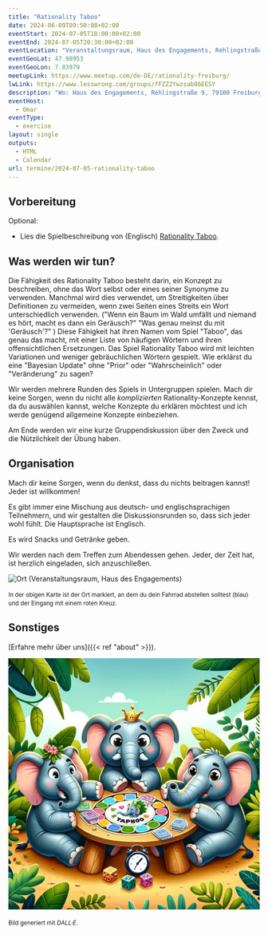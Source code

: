 ```yaml
---
title: "Rationality Taboo"
date: 2024-06-09T09:50:08+02:00
eventStart: 2024-07-05T18:00:00+02:00
eventEnd: 2024-07-05T20:30:00+02:00
eventLocation: "Veranstaltungsraum, Haus des Engagements, Rehlingstraße 9, 79100 Freiburg"
eventGeoLat: 47.98953
eventGeoLon: 7.83979
meetupLink: https://www.meetup.com/de-DE/rationality-freiburg/
lwLink: https://www.lesswrong.com/groups/fFZZ2Ywzsab86EESY
description: "Wo: Haus des Engagements, Rehlingstraße 9, 79100 Freiburg. Wann: Freitag, 5. Juli 2024 um 18:00 Uhr MESZ."
eventHost:
  - Omar
eventType:
  - exercise
layout: single
outputs:
  - HTML
  - Calendar
url: termine/2024-07-05-rationality-taboo
---
```


## Vorbereitung

Optional:

* Lies die Spielbeschreibung von (Englisch) [Rationality Taboo](https://www.lesswrong.com/posts/nNYq8g6MAq6bmyKTB/rationality-taboo-the-game).


## Was werden wir tun?

Die Fähigkeit des Rationality Taboo besteht darin, ein Konzept zu beschreiben, ohne das Wort selbst oder eines seiner Synonyme zu verwenden. Manchmal wird dies verwendet, um Streitigkeiten über Definitionen zu vermeiden, wenn zwei Seiten eines Streits ein Wort unterschiedlich verwenden. ("Wenn ein Baum im Wald umfällt und niemand es hört, macht es dann ein Geräusch?" "Was genau meinst du mit 'Geräusch'?" ) Diese Fähigkeit hat ihren Namen vom Spiel "Taboo", das genau das macht, mit einer Liste von häufigen Wörtern und ihren offensichtlichen Ersetzungen. Das Spiel Rationality Taboo wird mit leichten Variationen und weniger gebräuchlichen Wörtern gespielt. Wie erklärst du eine "Bayesian Update" ohne "Prior" oder "Wahrscheinlich" oder "Veränderung" zu sagen?

Wir werden mehrere Runden des Spiels in Untergruppen spielen. Mach dir keine Sorgen, wenn du nicht alle _komplizierten_ Rationality-Konzepte kennst, da du auswählen kannst, welche Konzepte du erklären möchtest und ich werde genügend allgemeine Konzepte einbeziehen.

Am Ende werden wir eine kurze Gruppendiskussion über den Zweck und die Nützlichkeit der Übung haben.


## Organisation

Mach dir keine Sorgen, wenn du denkst, dass du nichts beitragen kannst! Jeder ist willkommen!

Es gibt immer eine Mischung aus deutsch- und englischsprachigen Teilnehmern, und wir gestalten die Diskussionsrunden so, dass sich jeder wohl fühlt. Die Hauptsprache ist Englisch.

Es wird Snacks und Getränke geben.

Wir werden nach dem Treffen zum Abendessen gehen. Jeder, der Zeit hat, ist herzlich eingeladen, sich anzuschließen.

![Ort (Veranstaltungsraum, Haus des Engagements)](/images/hde-new-building.png)

<small>In der obigen Karte ist der Ort markiert, an dem du dein Fahrrad abstellen solltest (blau) und der Eingang mit einem roten Kreuz.</small>

## Sonstiges

[Erfahre mehr über uns]({{< ref "about" >}}).

![Eine Gruppe von Elefanten spielt 'Taboo'](cover.webp "Eine Gruppe von Elefanten spielt 'Taboo'")

<small>Bild generiert mit _DALL·E_.</small>
